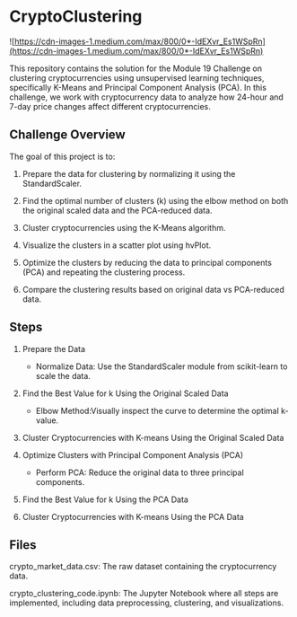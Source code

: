 # CryptoClustering
![https://cdn-images-1.medium.com/max/800/0*-IdEXvr_Es1WSpRn](https://cdn-images-1.medium.com/max/800/0*-IdEXvr_Es1WSpRn)

This repository contains the solution for the Module 19 Challenge on clustering cryptocurrencies using unsupervised learning techniques, specifically K-Means and Principal Component Analysis (PCA). In this challenge, we work with cryptocurrency data to analyze how 24-hour and 7-day price changes affect different cryptocurrencies.

Challenge Overview
------------------------------
The goal of this project is to:

1. Prepare the data for clustering by normalizing it using the StandardScaler.

2. Find the optimal number of clusters (k) using the elbow method on both the original scaled data and the PCA-reduced data.

3. Cluster cryptocurrencies using the K-Means algorithm.

4. Visualize the clusters in a scatter plot using hvPlot.

5. Optimize the clusters by reducing the data to principal components (PCA) and repeating the clustering process.

6. Compare the clustering results based on original data vs PCA-reduced data.

Steps
--------------------------------------
1. Prepare the Data
   
    * Normalize Data: Use the StandardScaler module from scikit-learn to scale the data.

2. Find the Best Value for k Using the Original Scaled Data
   
    * Elbow Method:Visually inspect the curve to determine the optimal k-value.

3. Cluster Cryptocurrencies with K-means Using the Original Scaled Data

4. Optimize Clusters with Principal Component Analysis (PCA)
  
    * Perform PCA: Reduce the original data to three principal components.

5. Find the Best Value for k Using the PCA Data

6. Cluster Cryptocurrencies with K-means Using the PCA Data

Files
-----------------------------------------------------------------------
crypto_market_data.csv: The raw dataset containing the cryptocurrency data.

crypto_clustering_code.ipynb: The Jupyter Notebook where all steps are implemented, including data preprocessing, clustering, and visualizations.


